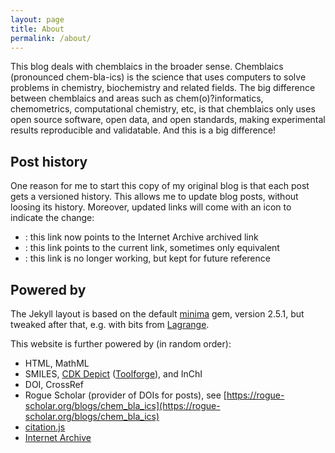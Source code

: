 ```yaml
---
layout: page
title: About
permalink: /about/
---
```


This blog deals with chemblaics in the broader sense. Chemblaics (pronounced chem-bla-ics) is the science
that uses computers to solve problems in chemistry, biochemistry and related fields. The big difference
between chemblaics and areas such as chem(o)?informatics, chemometrics, computational chemistry, etc, is that
chemblaics only uses open source software, open data, and open standards, making experimental results
reproducible and validatable. And this is a big difference!

## Post history

One reason for me to start this copy of my original blog is that each post gets a versioned history.
This allows me to update blog posts, without loosing its history. Moreover, updated links will come with
an icon to indicate the change:

* <i class="fa-solid fa-box-archive fa-xs"></i>: this link now points to the Internet Archive archived link
* <i class="fa-solid fa-recycle fa-xs"></i>: this link points to the current link, sometimes only equivalent
* <i class="fa-solid fa-link-slash fa-xs"></i>: this link is no longer working, but kept for future reference

## Powered by

The Jekyll layout is based on the default [minima](https://github.com/jekyll/minima) gem, version 2.5.1, but tweaked after that, e.g. with bits
from [Lagrange](https://github.com/LeNPaul/Lagrange/).

This website is further powered by (in random order):

* HTML, MathML
* SMILES, [CDK Depict](https://cdkdepict.toolforge.org/) ([Toolforge](https://toolforge.org/)), and InChI
* DOI, CrossRef
* Rogue Scholar (provider of DOIs for posts), see [https://rogue-scholar.org/blogs/chem_bla_ics](https://rogue-scholar.org/blogs/chem_bla_ics)
* [citation.js](https://citation.js.org/)
* [Internet Archive](https://archive.org/)
